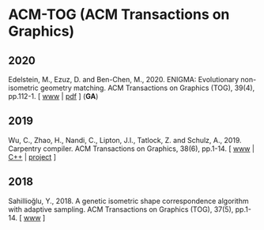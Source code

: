 # ACM-TOG (ACM Transactions on Graphics)

## 2020

Edelstein, M., Ezuz, D. and Ben-Chen, M., 2020. ENIGMA: Evolutionary non-isometric geometry matching. ACM Transactions on Graphics (TOG), 39(4), pp.112-1. [ [www](https://dl.acm.org/doi/abs/10.1145/3386569.3392447) | [pdf](https://dl.acm.org/doi/pdf/10.1145/3386569.3392447) ] (**GA**)

## 2019

Wu, C., Zhao, H., Nandi, C., Lipton, J.I., Tatlock, Z. and Schulz, A., 2019. Carpentry compiler. ACM Transactions on Graphics, 38(6), pp.1-14. [ [www](https://dl.acm.org/doi/abs/10.1145/3355089.3356518) | [C++](https://github.com/helm-compiler/carpentry-compiler) | [project](https://grail.cs.washington.edu/projects/carpentrycompiler/) ]

## 2018

Sahillioğlu, Y., 2018. A genetic isometric shape correspondence algorithm with adaptive sampling. ACM Transactions on Graphics (TOG), 37(5), pp.1-14. [ [www](https://dl.acm.org/doi/abs/10.1145/3243593) ]
